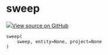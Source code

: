 # sweep

<!-- Insert buttons and diff -->


[![](https://www.tensorflow.org/images/GitHub-Mark-32px.png)View source on GitHub](https://www.github.com/wandb/client/tree/master/wandb/wandb_controller.py#L740-L762)






<pre><code>sweep(
    sweep, entity=None, project=None
)</code></pre>



<!-- Placeholder for "Used in" -->
